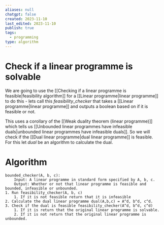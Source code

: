 ```yaml
---
aliases: null
chatgpt: false
created: 2023-11-10
last_edited: 2023-11-10
publish: true
tags:
  - programming
type: algorithm
---
```

# Check if a linear programme is solvable

We are going to use the [[Checking if a linear programme is feasible|feasibility algorithm]] for a [[Linear programme|linear programme]] to do this - lets call this $feasibility\_checker$ that takes a [[Linear programme|linear programme]] and outputs a boolean based on if it is feasible or not.

This uses a corollary of the [[Weak duality theorem (linear programme)]] which tells us [[Unbounded linear programmes have infeasible duals|unbounded linear programmes have infeasible duals]]. So we will check if the [[Dual linear programme|dual linear programme]] is feasible. For this let $dual$ be an algorithm to calculate the dual.

# Algorithm

```psuedocode
bounded_checker(A, b, c):
	Input: A linear programme in standard form specified by A, b, c.
	Output: Whether or not that linear programme is feasible and bounded, infeasible or unbounded.
1. Run feasibility_checker(A, b, c)
	1. If it is not feasible return that it is infeasible
2. Calculate the dual linear programme dual(A,b,c) = A^d, b^d, c^d.
3. Check if the dual is feasible feasibility_checker(A^d, b^d, c^d)
	1. If it is return that the original linear programme is solvable.
	2. If it is not return that the original linear programme is unbounded.
```
